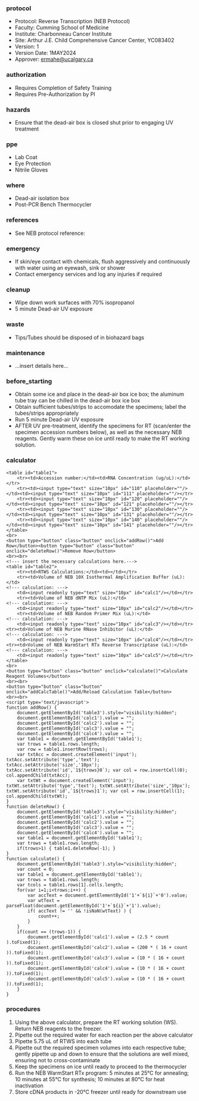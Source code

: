 
### protocol
- Protocol: Reverse Transcription (NEB Protocol)
- Faculty: Cumming School of Medicine
- Institute: Charbonneau Cancer Institute
- Site: Arthur J.E. Child Comprehensive Cancer Center, YC083402
- Version: 1
- Version Date: 1MAY2024
- Approver: ermahe@ucalgary.ca

### authorization
- Requires Completion of Safety Training
- Requires Pre-Authorization by PI

### hazards
- Ensure that the dead-air box is closed shut prior to engaging UV treatment

### ppe
- Lab Coat
- Eye Protection
- Nitrile Gloves

### where
- Dead-air isolation box
- Post-PCR Bench Thermocycler

### references
- See NEB protocol reference:

### emergency
- If skin/eye contact with chemicals, flush aggressively and continuously with water using an eyewash, sink or shower
- Contact emergency services and log any injuries if required

### cleanup
- Wipe down work surfaces with 70% isopropanol
- 5 minute Dead-air UV exposure

### waste
- Tips/Tubes should be disposed of in biohazard bags

### maintenance
- ...insert details here...

### before_starting
- Obtain some ice and place in the dead-air box ice box; the aluminum tube tray can be chilled in the dead-air box ice box
- Obtain sufficient tubes/strips to accomodate the specimens; label the tubes/strips appropriately
- Run 5 minute Dead-air UV exposure
- AFTER UV pre-treatment, identify the specimens for RT (scan/enter the specimen accession numbers below), as well as the necessary NEB reagents. Gently warm these on ice until ready to make the RT working solution.

### calculator
~~~~
<table id="table1">
    <tr><td>Accession number:</td><td>RNA Concentration (ug/uL):</td></tr>
    <tr><td><input type="text" size="10px" id="110" placeholder=""/></td><td><input type="text" size="10px" id="111" placeholder=""/></tr>
    <tr><td><input type="text" size="10px" id="120" placeholder=""/></td><td><input type="text" size="10px" id="121" placeholder=""/></tr>
    <tr><td><input type="text" size="10px" id="130" placeholder=""/></td><td><input type="text" size="10px" id="131" placeholder=""/></tr>
    <tr><td><input type="text" size="10px" id="140" placeholder=""/></td><td><input type="text" size="10px" id="141" placeholder=""/></tr>
</table>
<br>
<button type="button" class="button" onclick="addRow()">Add Row</button><button type="button" class="button" onclick="deleteRow()">Remove Row</button>
<br><br>
<!--- insert the necessary calculations here.--->
<table id="table2">
    <tr><td>RTWS Calculations:</td><td></td></tr>
    <tr><td>Volume of NEB 10X Isothermal Amplification Buffer (uL):</td>
<!--- calculation: --->
    <td><input readonly type="text" size="10px" id="calc1"/></td></tr>
    <tr><td>Volume of NEB dNTP Mix (uL):</td>
<!--- calculation: --->
    <td><input readonly type="text" size="10px" id="calc2"/></td></tr>
    <tr><td>Volume of NEB Random Primer Mix (uL):</td>
<!--- calculation: --->
    <td><input readonly type="text" size="10px" id="calc3"/></td></tr>
<tr><td>Volume of NEB Murine RNase Inhibitor (uL):</td>
<!--- calculation: --->
    <td><input readonly type="text" size="10px" id="calc4"/></td></tr>
<tr><td>Volume of NEB WarmStart RTx Reverse Transcriptase (uL):</td>
<!--- calculation: --->
    <td><input readonly type="text" size="10px" id="calc5"/></td></tr>
</table>
<br>
<button type="button" class="button" onclick="calculate()">Calculate Reagent Volumes</button>
<br><br>
<button type="button" class="button" onclick="addCalcTable()">Add/Reload Calculation Table</button>
<br><br>
<script type='text/javascript'>
function addRow() {
    document.getElementById('table3').style="visibility:hidden";
    document.getElementById('calc1').value = "";
    document.getElementById('calc2').value = "";
    document.getElementById('calc3').value = "";
    document.getElementById('calc4').value = "";
    var table1 = document.getElementById('table1');
    var trows = table1.rows.length;
    var row = table1.insertRow(trows);
    var txtAcc = document.createElement('input'); txtAcc.setAttribute('type','text'); txtAcc.setAttribute('size','10px'); txtAcc.setAttribute('id',`1${trows}0`); var col = row.insertCell(0); col.appendChild(txtAcc);
    var txtWt = document.createElement('input'); txtWt.setAttribute('type','text'); txtWt.setAttribute('size','10px'); txtWt.setAttribute('id',`1${trows}1`); var col = row.insertCell(1); col.appendChild(txtWt);
}
function deleteRow() {
    document.getElementById('table3').style="visibility:hidden";
    document.getElementById('calc1').value = "";
    document.getElementById('calc2').value = "";
    document.getElementById('calc3').value = "";
    document.getElementById('calc4').value = "";
    var table1 = document.getElementById('table1');
    var trows = table1.rows.length;
    if(trows>1) { table1.deleteRow(-1); }
}
function calculate() {
    document.getElementById('table3').style="visibility:hidden";
    var count = 0;
    var table1 = document.getElementById('table1');
    var trows = table1.rows.length;
    var tcols = table1.rows[1].cells.length;
    for(var i=1;i<trows;i++) {
        var accText = document.getElementById('1'+`${i}`+'0').value;
        var wtText = parseFloat(document.getElementById('1'+`${i}`+'1').value);
        if( accText != '' && !isNaN(wtText) ) {
            count++;
        }
    }
    if(count == (trows-1)) {
        document.getElementById('calc1').value = (2.5 * count ).toFixed(1);
        document.getElementById('calc2').value = (200 * ( 16 + count )).toFixed(1);
        document.getElementById('calc3').value = (10 * ( 16 + count )).toFixed(1);
        document.getElementById('calc4').value = (10 * ( 16 + count )).toFixed(1);
        document.getElementById('calc5').value = (10 * ( 16 + count )).toFixed(1);
    }
}
~~~~

### procedures
1. Using the above calculator, prepare the RT working solution (WS). Return NEB reagents to the freezer.
2. Pipette out the required water for each reaction per the above calculator
3. Pipette 5.75 uL of RTWS into each tube
4. Pipette out the required specimen volumes into each respective tube; gently pipette up and down to ensure that the solutions are well mixed, ensuring not to cross-contaminate
5. Keep the specimens on ice until ready to proceed to the thermocycler
6. Run the NEB WarmStart RTx program: 5 minutes at 25°C for annealing; 10 minutes at 55°C for synthesis; 10 minutes at 80°C for heat inactivation
7. Store cDNA products in -20°C freezer until ready for downstream use
